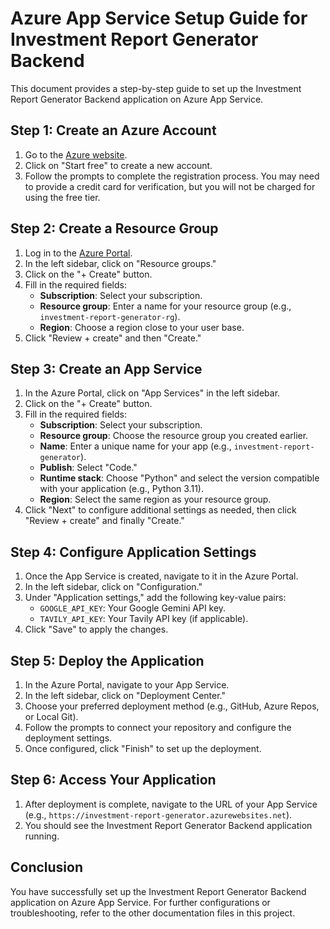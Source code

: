 # Azure App Service Setup Guide for Investment Report Generator Backend

This document provides a step-by-step guide to set up the Investment Report Generator Backend application on Azure App Service.

## Step 1: Create an Azure Account

1. Go to the [Azure website](https://azure.microsoft.com/).
2. Click on "Start free" to create a new account.
3. Follow the prompts to complete the registration process. You may need to provide a credit card for verification, but you will not be charged for using the free tier.

## Step 2: Create a Resource Group

1. Log in to the [Azure Portal](https://portal.azure.com/).
2. In the left sidebar, click on "Resource groups."
3. Click on the "+ Create" button.
4. Fill in the required fields:
   - **Subscription**: Select your subscription.
   - **Resource group**: Enter a name for your resource group (e.g., `investment-report-generator-rg`).
   - **Region**: Choose a region close to your user base.
5. Click "Review + create" and then "Create."

## Step 3: Create an App Service

1. In the Azure Portal, click on "App Services" in the left sidebar.
2. Click on the "+ Create" button.
3. Fill in the required fields:
   - **Subscription**: Select your subscription.
   - **Resource group**: Choose the resource group you created earlier.
   - **Name**: Enter a unique name for your app (e.g., `investment-report-generator`).
   - **Publish**: Select "Code."
   - **Runtime stack**: Choose "Python" and select the version compatible with your application (e.g., Python 3.11).
   - **Region**: Select the same region as your resource group.
4. Click "Next" to configure additional settings as needed, then click "Review + create" and finally "Create."

## Step 4: Configure Application Settings

1. Once the App Service is created, navigate to it in the Azure Portal.
2. In the left sidebar, click on "Configuration."
3. Under "Application settings," add the following key-value pairs:
   - `GOOGLE_API_KEY`: Your Google Gemini API key.
   - `TAVILY_API_KEY`: Your Tavily API key (if applicable).
4. Click "Save" to apply the changes.

## Step 5: Deploy the Application

1. In the Azure Portal, navigate to your App Service.
2. In the left sidebar, click on "Deployment Center."
3. Choose your preferred deployment method (e.g., GitHub, Azure Repos, or Local Git).
4. Follow the prompts to connect your repository and configure the deployment settings.
5. Once configured, click "Finish" to set up the deployment.

## Step 6: Access Your Application

1. After deployment is complete, navigate to the URL of your App Service (e.g., `https://investment-report-generator.azurewebsites.net`).
2. You should see the Investment Report Generator Backend application running.

## Conclusion

You have successfully set up the Investment Report Generator Backend application on Azure App Service. For further configurations or troubleshooting, refer to the other documentation files in this project.